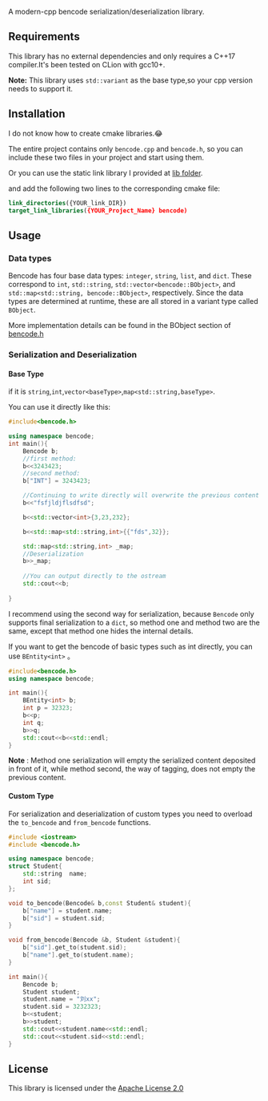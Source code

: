 A modern-cpp  bencode serialization/deserialization library.

## Requirements

This library has no external dependencies and only requires a C++17 compiler.It's been tested on CLion with gcc10+.

**Note:** This library uses `std::variant` as the base type,so your cpp version needs to support it.

## Installation

I do not know how to create cmake libraries.😂

The entire project contains only `bencode.cpp` and `bencode.h`, so you can include these two files in your project and start using them.

Or you can use the static link library I provided at [lib folder](./lib).

and add the following two lines to the corresponding cmake file:

```cmake
link_directories({YOUR_link_DIR})
target_link_libraries({YOUR_Project_Name} bencode)
```

## Usage

### Data types

Bencode has four base data types: `integer`, `string`, `list`, and `dict`. These correspond to `int`, `std::string`, `std::vector<bencode::BObject>`, and `std::map<std::string, bencode::BObject>`, respectively. Since the data types are determined at runtime, these are all stored in a variant type called `BObject`.

More implementation details can be found in the BObject section of [bencode.h](./bencode.h)

### Serialization and Deserialization

#### Base Type

if it is `string`,`int`,`vector<baseType>`,`map<std::string,baseType>`.

You can use it directly like this:

```cpp
#include<bencode.h>

using namespace bencode;
int main(){
	Bencode b;
    //first method:
    b<<3243423;
    //second method:
    b["INT"] = 3243423;

    //Continuing to write directly will overwrite the previous content
    b<<"fsfjldjflsdfsd";

    b<<std::vector<int>{3,23,232};

    b<<std::map<std::string,int>{{"fds",32}};

    std::map<std::string,int> _map;
    //Deserialization
    b>>_map;
    
    //You can output directly to the ostream
    std::cout<<b;
    
}
```

I recommend using the second way for serialization, because `Bencode` only supports final serialization to a `dict`, so method one and method two are the same, except that method one hides the internal details.

If you want to get the bencode of basic types such as int directly, you can use `BEntity<int>` 。

```cpp
#include<bencode.h>
using namespace bencode;

int main(){
    BEntity<int> b;
    int p = 32323;
    b<<p;
    int q;
    b>>q;
    std::cout<<b<<std::endl;
}
```

**Note** : Method one serialization will empty the serialized content deposited in front of it, while method second, the way of tagging, does not empty the previous content.

#### Custom Type

For serialization and deserialization of custom types you need to overload the `to_bencode` and `from_bencode` functions.

```cpp
#include <iostream>
#include <bencode.h>

using namespace bencode;
struct Student{
    std::string  name;
    int sid;
};

void to_bencode(Bencode& b,const Student& student){
    b["name"] = student.name;
    b["sid"] = student.sid;
}

void from_bencode(Bencode &b, Student &student){
    b["sid"].get_to(student.sid);
    b["name"].get_to(student.name);
}

int main(){
    Bencode b;
    Student student;
    student.name = "刘xx";
    student.sid = 3232323;
    b<<student;
    b>>student;
    std::cout<<student.name<<std::endl;
    std::cout<<student.sid<<std::endl;
}
```

## License

This library is licensed under the [Apache License 2.0](./LICENSE)
